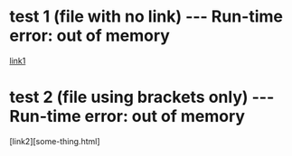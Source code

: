 # test 1 (file with no link) --- Run-time error: out of memory
[link1]()

# test 2 (file using brackets only) --- Run-time error: out of memory
[link2][some-thing.html]